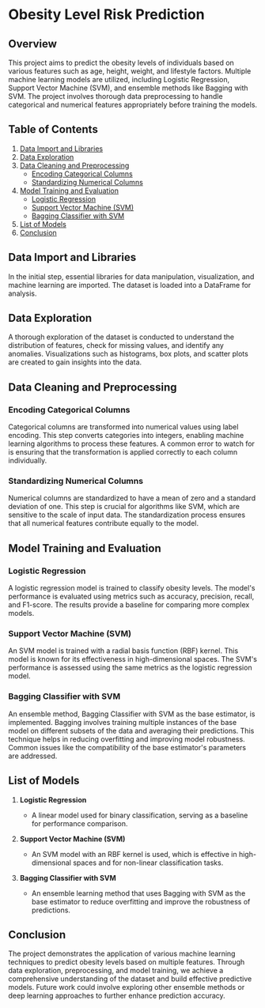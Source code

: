 # **Obesity Level Risk Prediction**

## Overview

This project aims to predict the obesity levels of individuals based on various features such as age, height, weight, and lifestyle factors. Multiple machine learning models are utilized, including Logistic Regression, Support Vector Machine (SVM), and ensemble methods like Bagging with SVM. The project involves thorough data preprocessing to handle categorical and numerical features appropriately before training the models.

## Table of Contents
1. [Data Import and Libraries](#data-import-and-libraries)
2. [Data Exploration](#data-exploration)
3. [Data Cleaning and Preprocessing](#data-cleaning-and-preprocessing)
   - [Encoding Categorical Columns](#encoding-categorical-columns)
   - [Standardizing Numerical Columns](#standardizing-numerical-columns)
4. [Model Training and Evaluation](#model-training-and-evaluation)
   - [Logistic Regression](#logistic-regression)
   - [Support Vector Machine (SVM)](#support-vector-machine-svm)
   - [Bagging Classifier with SVM](#bagging-classifier-with-svm)
5. [List of Models](#list-of-models)
6. [Conclusion](#conclusion)

## Data Import and Libraries

In the initial step, essential libraries for data manipulation, visualization, and machine learning are imported. The dataset is loaded into a DataFrame for analysis.

## Data Exploration

A thorough exploration of the dataset is conducted to understand the distribution of features, check for missing values, and identify any anomalies. Visualizations such as histograms, box plots, and scatter plots are created to gain insights into the data.

## Data Cleaning and Preprocessing

### Encoding Categorical Columns

Categorical columns are transformed into numerical values using label encoding. This step converts categories into integers, enabling machine learning algorithms to process these features. A common error to watch for is ensuring that the transformation is applied correctly to each column individually.

### Standardizing Numerical Columns

Numerical columns are standardized to have a mean of zero and a standard deviation of one. This step is crucial for algorithms like SVM, which are sensitive to the scale of input data. The standardization process ensures that all numerical features contribute equally to the model.

## Model Training and Evaluation

### Logistic Regression

A logistic regression model is trained to classify obesity levels. The model's performance is evaluated using metrics such as accuracy, precision, recall, and F1-score. The results provide a baseline for comparing more complex models.

### Support Vector Machine (SVM)

An SVM model is trained with a radial basis function (RBF) kernel. This model is known for its effectiveness in high-dimensional spaces. The SVM's performance is assessed using the same metrics as the logistic regression model.

### Bagging Classifier with SVM

An ensemble method, Bagging Classifier with SVM as the base estimator, is implemented. Bagging involves training multiple instances of the base model on different subsets of the data and averaging their predictions. This technique helps in reducing overfitting and improving model robustness. Common issues like the compatibility of the base estimator's parameters are addressed.

## List of Models

1. **Logistic Regression**
   - A linear model used for binary classification, serving as a baseline for performance comparison.
   
2. **Support Vector Machine (SVM)**
   - An SVM model with an RBF kernel is used, which is effective in high-dimensional spaces and for non-linear classification tasks.

3. **Bagging Classifier with SVM**
   - An ensemble learning method that uses Bagging with SVM as the base estimator to reduce overfitting and improve the robustness of predictions.

## Conclusion

The project demonstrates the application of various machine learning techniques to predict obesity levels based on multiple features. Through data exploration, preprocessing, and model training, we achieve a comprehensive understanding of the dataset and build effective predictive models. Future work could involve exploring other ensemble methods or deep learning approaches to further enhance prediction accuracy.
